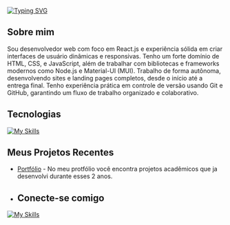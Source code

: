 [![Typing SVG](https://readme-typing-svg.demolab.com?font=Fira+Code&pause=1000&color=F7F7F7&background=284682&width=435&lines=Ol%C3%A1%2C+eu+sou+Victor+Augusto;Desenvolvedor+front-end)](https://git.io/typing-svg)

## Sobre mim
Sou desenvolvedor web com foco em React.js e experiência sólida em criar interfaces de
usuário dinâmicas e responsivas. Tenho um forte domínio de HTML, CSS, e JavaScript,
além de trabalhar com bibliotecas e frameworks modernos como Node.js e Material-UI
(MUI). Trabalho de forma autônoma, desenvolvendo sites e landing pages completos, desde o
início até a entrega final. Tenho experiência prática em controle de versão usando Git e
GitHub, garantindo um fluxo de trabalho organizado e colaborativo.

## Tecnologias
[![My Skills](https://skillicons.dev/icons?i=js,html,css,nodejs,react,cs,github,materialui,figma)](https://skillicons.dev)

## Meus Projetos Recentes
- [Portfólio]([https://vta-portfolio.netlify.app/](https://vtazinnn.netlify.app/)) - No meu protfólio você encontra projetos acadêmicos que ja desenvolvi durante esses 2 anos.

- ## Conecte-se comigo
[![My Skills](https://skillicons.dev/icons?i=linkedin&theme=light)](https://www.linkedin.com/in/victor-augusto-010156297/)
